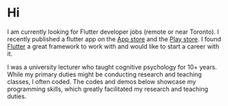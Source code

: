 # Hi

I am currently looking for Flutter developer jobs (remote or near Toronto). I recently published a flutter app on the [App store](https://apps.apple.com/us/app/emojart/id1632243774) and the [Play store](https://play.google.com/store/apps/details?id=com.navonapps.emojart). I found [Flutter](https://flutter.dev/) a great framework to work with and would like to start a career with it. 

I was a university lecturer who taught cognitive psychology for 10+ years. While my primary duties might be conducting research and teaching classes, I often coded. The codes and demos below showcase my programming skills, which greatly facilitated my research and teaching duties.
